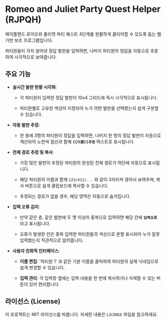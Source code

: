 # Romeo and Juliet Party Quest Helper (RJPQH)

메이플랜드 로미오와 줄리엣 파티 퀘스트 4단계를 원활하게 클리어할 수 있도록 돕는 웹 기반 보조 프로그램입니다. 

파티원들이 각자 알아낸 정답 발판을 입력하면, 나머지 파티원의 정답을 자동으로 추론하여 시각적으로 보여줍니다.

## 주요 기능

* **실시간 발판 현황 시각화**:

  * 각 파티원이 입력한 정답 발판이 10x4 그리드에 즉시 시각적으로 표시됩니다.

  * 파티원별로 고유한 색상이 지정되어 누가 어떤 발판을 선택했는지 쉽게 구분할 수 있습니다.

* **자동 발판 추정**:

  * 한 층에 3명의 파티원이 정답을 입력하면, 나머지 한 명의 정답 발판이 자동으로 계산되어 노란색 점선과 함께 **`{{이름}}추정`** 텍스트로 표시됩니다.

* **전체 경로 추정 및 복사**:

  * 가장 많은 발판이 추정된 파티원의 완성된 전체 경로가 하단에 자동으로 표시됩니다.

  * 해당 파티원의 이름과 함께 `123/412/...` 와 같이 3자리씩 끊어서 보여주며, 복사 버튼으로 쉽게 클립보드에 복사할 수 있습니다.

  * 추정되는 경로가 없을 경우, 해당 영역은 자동으로 숨겨집니다.

* **입력 오류 감지**:

  * 만약 같은 층, 같은 발판에 두 명 이상이 중복으로 입력하면 해당 칸에 **`입력오류`** 라고 표시됩니다.

  * 오류가 발생한 칸은 중복 입력한 파티원들의 색상으로 분할 표시되어 누가 잘못 입력했는지 직관적으로 알려줍니다.

* **사용자 친화적 인터페이스**:

  * **이름 편집**: '파티원 1' 과 같은 기본 이름을 클릭하여 파티원의 실제 닉네임으로 쉽게 변경할 수 있습니다.

  * **입력 관리**: 각 입력창 옆에는 입력 내용을 한 번에 복사하거나 삭제할 수 있는 버튼이 있어 편리합니다.

## 라이선스 (License)

이 프로젝트는 MIT 라이선스를 따릅니다. 자세한 내용은 `LICENSE` 파일을 참고하세요.
